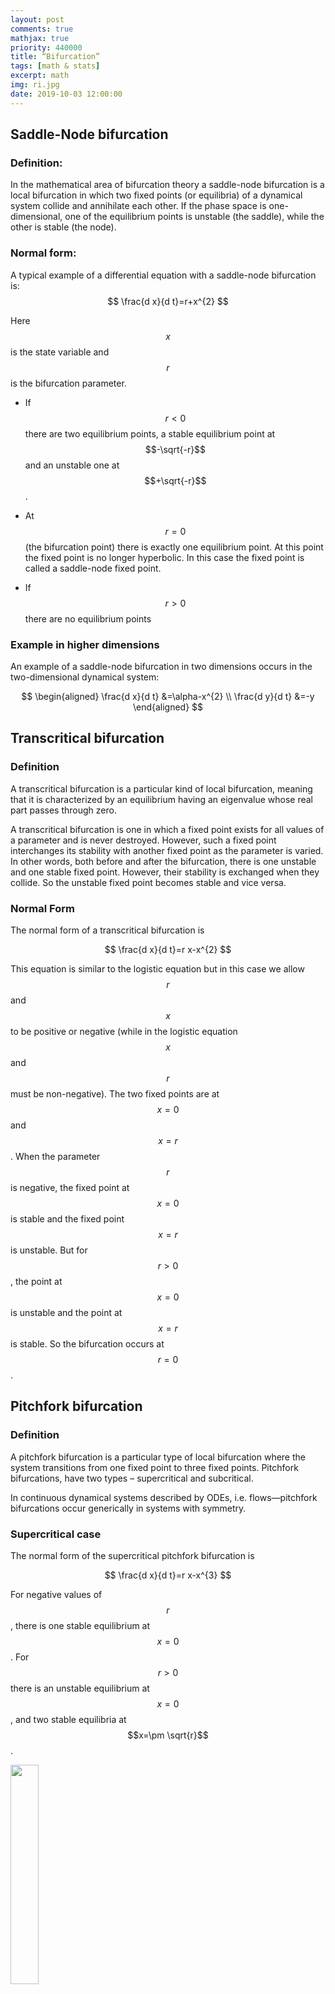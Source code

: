 ```yaml
---
layout: post
comments: true
mathjax: true
priority: 440000
title: “Bifurcation”
tags: [math & stats]
excerpt: math
img: ri.jpg
date: 2019-10-03 12:00:00
---
```

## Saddle-Node bifurcation


### Definition:

In the mathematical area of bifurcation theory a saddle-node bifurcation is a local bifurcation in which two fixed points (or equilibria) of a dynamical system collide and annihilate each other.
If the phase space is one-dimensional, one of the equilibrium points is unstable (the saddle), while the other is stable (the node).


### Normal form:

A typical example of a differential equation with a saddle-node bifurcation is:
$$
\frac{d x}{d t}=r+x^{2}
$$

Here $$x$$ is the state variable and $$r$$ is the bifurcation parameter.

- If $$r<0$$ there are two equilibrium points, a stable equilibrium point at $$-\sqrt{-r}$$ and an unstable one at $$+\sqrt{-r}$$.

- At $$r=0$$ (the bifurcation point) there is exactly one equilibrium point. At this point the fixed point is no longer hyperbolic. In this case the fixed point is called a saddle-node fixed point.

- If $$r>0$$ there are no equilibrium points



### Example in higher dimensions


An example of a saddle-node bifurcation in two dimensions occurs in the two-dimensional dynamical system:


$$
\begin{aligned} \frac{d x}{d t} &=\alpha-x^{2} \\ \frac{d y}{d t} &=-y \end{aligned}
$$

## Transcritical bifurcation

### Definition
A transcritical bifurcation is a particular kind of local bifurcation, meaning that it is characterized by an equilibrium having an eigenvalue whose real part passes through zero.

A transcritical bifurcation is one in which a fixed point exists for all values of a parameter and is never destroyed. However, such a fixed point interchanges its stability with another fixed point as the parameter is varied. In other words, both before and after the bifurcation, there is one unstable and one stable fixed point. However, their stability is exchanged when they collide. So the unstable fixed point becomes stable and vice versa.


### Normal Form

The normal form of a transcritical bifurcation is

$$
\frac{d x}{d t}=r x-x^{2}
$$

This equation is similar to the logistic equation but in this case we allow $$r$$ and $$x$$ to be positive or negative (while in the logistic equation $$x$$ and $$r$$ must be non-negative). The two fixed points are at $$x=0$$ and $$x=r$$. When the parameter $$r$$ is negative, the fixed point at $$x=0$$ is stable and the fixed point $$x=r$$ is unstable. But for $$r>0$$, the point at $$x=0$$ is unstable and the point at $$x=r$$ is stable. So the bifurcation occurs at $$r=0$$.

## Pitchfork bifurcation

### Definition

A pitchfork bifurcation is a particular type of local bifurcation where the system transitions from one fixed point to three fixed points. Pitchfork bifurcations, have two types – supercritical and subcritical.

In continuous dynamical systems described by ODEs, i.e. flows—pitchfork bifurcations occur generically in systems with symmetry.

### Supercritical case

The normal form of the supercritical pitchfork bifurcation is

$$
\frac{d x}{d t}=r x-x^{3}
$$

For negative values of $$r$$, there is one stable equilibrium at $$x=0$$. For $$r>0$$ there is an unstable equilibrium at $$x=0$$, and two stable equilibria at $$x=\pm \sqrt{r}$$.


<div class="imgcap">
<img src="https://user-images.githubusercontent.com/22668421/66153457-91563f00-e5e9-11e9-8590-0230c0004521.png" style="border:none;width:30%">
</div>


### Subcritical case

The normal form for the subcritical case is

$$
\frac{d x}{d t}=r x+x^{3}
$$

In this case, for $$r<0$$ the equilibrium at $$x=0$$ is stable, and there are two unstable equilibria at $$ x=\pm \sqrt {-r}$$. For $$r>0$$ the equilibrium at $$x=0$$ is unstable.

<div class="imgcap">
<img src="https://user-images.githubusercontent.com/22668421/66153895-57396d00-e5ea-11e9-98cf-89452e0a954e.png" style="border:none;width:30%">
</div>

### Formal definition

[wikipedia](https://en.wikipedia.org/wiki/Pitchfork_bifurcation)

## Hopf bifurcation


### Definition

A Hopf bifurcation is a critical point where a system's stability switches and a periodic solution arises. More accurately, it is a local bifurcation in which a fixed point of a dynamical system loses stability, as a pair of complex conjugate eigenvalues - of the linearization around the fixed point - crosses the complex plane imaginary axis. Under reasonably generic assumptions about the dynamical system, a small-amplitude limit cycle branches from the fixed point.

### Overview 

#### Supercritical and subcritical Hopf bifurcations

The limit cycle is orbitally stable if a specific quantity called the first Lyapunov coefficient is negative,and the bifurcation is supercritical. Otherwise it is unstable and the bifurcation is subcritical.
The normal form of a Hopf bifurcation is:

$$
\frac{d z}{d t}=z\left((\lambda+i)+b|z|^{2}\right)
$$

where $$z$$, $$b$$ are both complex and $$\lambda$$ is a parameter.

